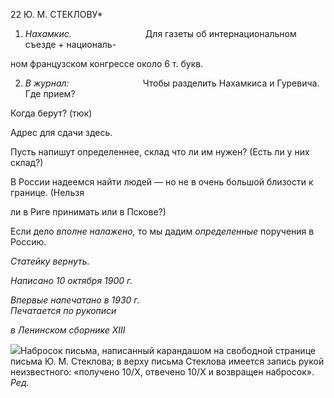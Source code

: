 22 Ю. М. СТЕКЛОВУ*

1) _Нахамкис._                              Для газеты об интернациональном съезде + националь-

ном французском конгрессе около 6 т. букв.

2) _В журнал:_                              Чтобы разделить Нахамкиса и Гуревича.  
Где прием?

Когда берут? (тюк)

Адрес для сдачи здесь.

Пусть напишут определеннее, склад что ли им нужен? (Есть ли у них склад?)

В России надеемся найти людей — но не в очень большой близости к границе. (Нельзя

ли в Риге принимать или в Пскове?)

Если дело _вполне налажено,_ то мы дадим _определенные_ поручения в Россию.

_Статейку вернуть._

_Написано 10 октября 1900 г._

_Впервые напечатано в 1930 г.                                                             Печатается по рукописи_

_в Ленинском сборнике_ _XIII_

![](file:///C:/Users/bot32/AppData/Local/Temp/msohtmlclip1/01/clip_image001.png)Набросок письма, написанный карандашом на свободной странице письма Ю. М. Стеклова; в верху письма Стеклова имеется запись рукой неизвестного: «получено 10/Х, отвечено 10/Х и возвращен набро­сок». _Ред._